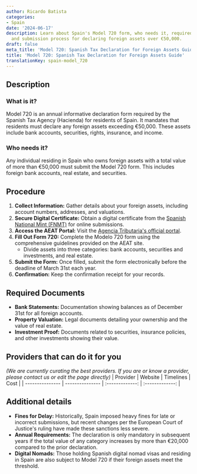 ```yaml
---
author: Ricardo Batista
categories:
- Spain
date: '2024-06-17'
description: Learn about Spain's Model 720 form, who needs it, required documents,
  and submission process for declaring foreign assets over €50,000.
draft: false
meta_title: 'Model 720: Spanish Tax Declaration for Foreign Assets Guide'
title: 'Model 720: Spanish Tax Declaration for Foreign Assets Guide'
translationKey: spain-model_720
---
```


## Description
### What is it?
Model 720 is an annual informative declaration form required by the Spanish Tax Agency (Hacienda) for residents of Spain. It mandates that residents must declare any foreign assets exceeding €50,000. These assets include bank accounts, securities, rights, insurance, and income.

### Who needs it?
Any individual residing in Spain who owns foreign assets with a total value of more than €50,000 must submit the Model 720 form. This includes foreign bank accounts, real estate, and securities.

## Procedure
1. **Collect Information:** Gather details about your foreign assets, including account numbers, addresses, and valuations.
2. **Secure Digital Certificate:** Obtain a digital certificate from the [Spanish National Mint (FNMT)](https://www.sede.fnmt.gob.es/) for online submissions.
3. **Access the AEAT Portal:** Visit the [Agencia Tributaria's official portal](https://www.agenciatributaria.es/).
4. **Fill Out Form 720:** Complete the Modelo 720 form using the comprehensive guidelines provided on the AEAT site.
   - Divide assets into three categories: bank accounts, securities and investments, and real estate.
5. **Submit the Form:** Once filled, submit the form electronically before the deadline of March 31st each year.
6. **Confirmation:** Keep the confirmation receipt for your records.

## Required Documents
- **Bank Statements:** Documentation showing balances as of December 31st for all foreign accounts.
- **Property Valuation:** Legal documents detailing your ownership and the value of real estate.
- **Investment Proof:** Documents related to securities, insurance policies, and other investments showing their value.

## Providers that can do it for you
_(We are currently curating the best providers. If you are or know a provider, please contact us or edit the page directly)_
| Provider        |     Website     |     Timelines    |       Cost      |
| --------------- | --------------- |  :-------------: | :-------------: |

## Additional details
- **Fines for Delay:** Historically, Spain imposed heavy fines for late or incorrect submissions, but recent changes per the European Court of Justice's ruling have made these sanctions less severe.
- **Annual Requirements:** The declaration is only mandatory in subsequent years if the total value of any category increases by more than €20,000 compared to the prior declaration.
- **Digital Nomads:** Those holding Spanish digital nomad visas and residing in Spain are also subject to Model 720 if their foreign assets meet the threshold.
